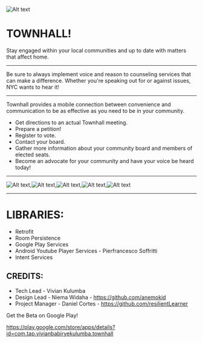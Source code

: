 ![Alt text](Townhall_icon.png)


TOWNHALL!
===========

Stay engaged within your local communities and up to date with matters that affect home. 

----------------------------------------------------------------------------------------
Be sure to always implement voice and reason to counseling services that can make a difference. 
Whether you're speaking out for or against issues, NYC wants to hear it! 

----------------------------------------------------------------------
Townhall provides a mobile connection between convenience and communication to be as effective as you need to be in your community.

* Get directions to an actual Townhall meeting.
* Prepare a petition!
* Register to vote.
* Contact your board.
* Gather more information about your community board and members of elected seats.
* Become an advocate for your community and have your voice be heard today!
-----------------------------------------------------------------------------

![Alt text](Screenshot_2018-10-07-22-39-59.png),![Alt text](Screenshot_2018-10-07-22-40-09.png),![Alt text](Screenshot_2018-10-15-11-30-51.png),![Alt text](Screenshot_2018-10-07-22-40-41.png),![Alt text](Screenshot_2018-10-15-11-33-37.png)

_____________________________________________________________________________________________________________________________________________________________________________________________________________________________________________________________________________________________________________________________________________________________________

LIBRARIES:
===========

* Retrofit
* Room Persistence
* Google Play Services
* Android Youtube Player Services - Pierfrancesco Soffritti 
* Intent Services

CREDITS:
----------
* Tech Lead - Vivian Kulumba
* Design Lead - Niema Widaha - https://github.com/anemokid
* Project Manager - Daniel Cortes - https://github.com/resilientLearner

Get the Beta on Google Play!

https://play.google.com/store/apps/details?id=com.tap.vivianbabiryekulumba.townhall
